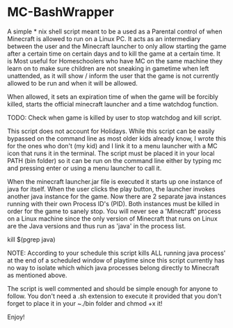 # MC-BashWrapper
A simple * nix shell script meant to be a used as a Parental control of when Minecraft is allowed to run on a Linux PC.
It acts as an intermediary between the user and the Minecraft launcher to only allow starting the game after a certain time on certain days and to kill the game at a certain time. 
It is Most useful for Homeschoolers who have MC on the same machine they learn on to make sure children are not sneaking in gametime when left unattended, as it will show / inform the user that the game is not currently allowed to be run and when it will be allowed. 

When allowed, it sets an expiration time of when the game will be forcibly killed, starts the official minecraft launcher and a time watchdog function. 

TODO: Check when game is killed by user to stop watchdog and kill script.

This script does not account for Holidays.
While this script can be easily bypassed on the command line as most older kids already know,
I wrote this for the ones who don't (my kid) and I link it to a menu launcher with a MC icon that runs it in the terminal.
The script must be placed it in your local PATH (bin folder) so it can be run on the command line either by typing mc and pressing enter or using a menu launcher to call it.

When the minecraft launcher.jar file is executed it starts up one instance of java for itself.
When the user clicks the play button, the launcher invokes another java instance for the game. 
Now there are 2 separate java instances running with their own Process ID's (PID). 
Both instances must be killed in order for the game to sanely stop.
You will never see a 'Minecraft' process on a Linux machine since the only version of Minecraft that runs on Linux are the Java versions and thus run as 'java' in the process list.

kill $(pgrep java)

NOTE: According to your schedule this script kills ALL running java process' at the end of a scheduled window of playtime since this script currently has no way to isolate which which java processes belong directly to Minecraft as mentioned above.

The script is well commented and should be simple enough for anyone to follow. 
You don't need a .sh extension to execute it provided that you don't forget to place it in your ~./bin folder and chmod +x it! 

Enjoy!
